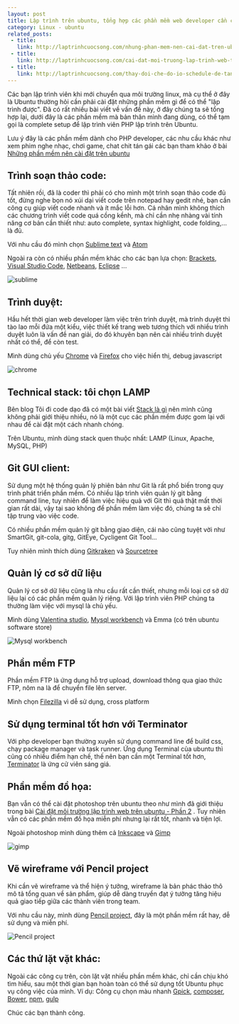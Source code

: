 ```yaml
---
layout: post
title: Lập trình trên ubuntu, tổng hợp các phần mềm web developer cần cài đặt
category: Linux - ubuntu
related_posts:
 - title: 
   link: http://laptrinhcuocsong.com/nhung-phan-mem-nen-cai-dat-tren-ubuntu.html
 - title: 
   link: http://laptrinhcuocsong.com/cai-dat-moi-truong-lap-trinh-web-tren-ubuntu-phan-1.html
 - title: 
   link: http://laptrinhcuocsong.com/thay-doi-che-do-io-schedule-de-tang-toc-ubuntu.html
---
```

Các bạn lập trình viên khi mới chuyển qua môi trường linux, mà cụ thể ở đây là Ubuntu thường hỏi cần phải cài đặt những phần mềm gì để có thể "lập trình được". Đã có rất nhiều bài viết về vấn đề này, ở đây chúng ta sẽ tổng hợp lại, dưới đây là các phần mềm mà bản thân mình đang dùng, có thể tạm gọi là complete setup để lập trình viên PHP lập trình trên Ubuntu.

Lưu ý đây là các phần mềm dành cho PHP developer, các nhu cầu khác như xem phim nghe nhạc, chơi game, chat chit tán gái các bạn tham khảo ở bài [Những phần mềm nên cài đặt trên ubuntu](http://laptrinhcuocsong.com/nhung-phan-mem-nen-cai-dat-tren-ubuntu.html)

## Trình soạn thảo code:

Tất nhiên rồi, đã là coder thì phải có cho mình một trình soạn thảo code đủ tốt, đừng nghe bọn nó xúi dại viết code trên notepad hay gedit nhé, bạn cần công cụ giúp viết code nhanh và ít mắc lỗi hơn. Cá nhân mình không thích các chương trình viết code quá cồng kềnh, mà chỉ cần nhẹ nhàng vài tính năng cơ bản cần thiết như: auto complete, syntax highlight, code folding,... là đủ.

Với nhu cầu đó mình chọn [Sublime text](http://www.sublimetext.com/) và [Atom](https://atom.io/)

Ngoài ra còn có nhiều phần mềm khác cho các bạn lựa chọn: [Brackets](http://brackets.io/), [Visual Studio Code](https://code.visualstudio.com/), [Netbeans](https://netbeans.org/), [Eclipse](https://www.eclipse.org/) ...

![sublime](http://laptrinhcuocsong.com/images/vn-ime.png)

## Trình duyệt:

Hầu hết thời gian web developer làm việc trên trình duyệt, mà trình duyệt thì tào lao mỗi đứa một kiểu, việc thiết kế trang web tương thích với nhiều trình duyệt luôn là vấn đề nan giải, do đó khuyên bạn nên cài nhiều trình duyệt nhất có thể, để còn test.

Mình dùng chủ yếu [Chrome](https://www.google.com/intl/vi_vn/chrome/browser/desktop/index.html) và [Firefox](https://www.mozilla.org/vi/firefox/new/) cho việc hiển thị, debug javascript

![chrome](http://laptrinhcuocsong.com/images/google-chrome-ubuntu.png)

## Technical stack: tôi chọn LAMP

Bên blog Tôi đi code dạo đã có một bài viết [Stack là gì](https://toidicodedao.com/2017/05/23/giai-thich-technical-stack-la-gi/) nên mình cũng không phải giới thiệu nhiều, nó là một cục các phần mềm được gom lại với nhau để cài đặt một cách nhanh chóng.

Trên Ubuntu, mình dùng stack quen thuộc nhất: LAMP (Linux, Apache, MySQL, PHP)

## Git GUI client:

Sử dụng một hệ thống quản lý phiên bản như Git là rất phổ biến trong quy trình phát triển phần mềm. Có nhiều lập trình viên quản lý git bằng command line, tuy nhiên để làm việc hiệu quả với Git thì quả thật mất thời gian rất dài, vậy tại sao không để phần mềm làm việc đó, chúng ta sẽ chỉ tập trung vào việc code.

Có nhiều phần mềm quản lý git bằng giao diện, cái nào cũng tuyệt vời như SmartGit, git-cola, gitg, GitEye, Cycligent Git Tool...

Tuy nhiên mình thích dùng [Gitkraken](https://www.gitkraken.com/) và [Sourcetree](https://www.sourcetreeapp.com/)

## Quản lý cơ sở dữ liệu

Quản lý cơ sở dữ liệu cũng là nhu cầu rất cần thiết, nhưng mỗi loại cơ sở dữ liệu lại có các phần mềm quản lý riêng. Với lập trình viên PHP chúng ta thường làm việc với mysql là chủ yếu.

Mình dùng [Valentina studio](https://www.valentina-db.com/en/get-free-valentina-studio), [Mysql workbench](https://www.mysql.com/products/workbench/) và Emma (có trên ubuntu software store)

![Mysql workbench](http://laptrinhcuocsong.com/images/mysql-workbench.png)

## Phần mềm FTP

Phần mềm FTP là ứng dụng hỗ trợ upload, download thông qua giao thức FTP, nôm na là để chuyển file lên server.

Mình chọn [Filezilla](https://filezilla-project.org/) vì dễ sử dụng, cross platform

## Sử dụng terminal tốt hơn với Terminator

Với php developer bạn thường xuyên sử dụng command line để build css, chạy package manager và task runner. Ứng dụng Terminal của ubuntu thì cũng có nhiều điểm hạn chế, thế nên bạn cần một Terminal tốt hơn, [Terminator](https://viblo.asia/p/terminal-bot-te-nhat-va-de-su-dung-voi-terminator-va-zsh-tren-ubuntu-pDOKjkrXzPr) là ứng cử viên sáng giá.

## Phần mềm đồ họa:

Bạn vẫn có thể cài đặt photoshop trên ubuntu theo như mình đã giới thiệu trong bài [Cài đặt môi trường lập trình web trên ubuntu - Phần 2](http://laptrinhcuocsong.com/cai-dat-moi-truong-lap-trinh-web-tren-ubuntu-phan-2.html) . Tuy nhiên vẫn có các phần mềm đồ họa miễn phí nhưng lại rất tốt, nhanh và tiện lợi.

Ngoài photoshop mình dùng thêm cả [Inkscape](https://inkscape.org/) và [Gimp](https://www.gimp.org/)

![gimp](http://laptrinhcuocsong.com/images/gimp.png)

## Vẽ wireframe với Pencil project

Khi cần vẽ wireframe và thể hiện ý tưởng, wireframe là bản phác thảo thô mô tả tổng quan về sản phẩm, giúp dễ dàng truyền đạt ý tưởng tăng hiệu quả giao tiếp giữa các thành viên trong team.

Với nhu cầu này, mình dùng [Pencil project](https://pencil.evolus.vn/), đây là một phần mềm rất hay, dễ sử dụng và miễn phí.

![Pencil project](http://laptrinhcuocsong.com/images/pencil-project-wireframe.png)

## Các thứ lặt vặt khác:
Ngoài các công cụ trên, còn lặt vặt nhiều phần mềm khác, chỉ cần chịu khó tìm hiểu, sau một thời gian bạn hoàn toàn có thể sử dụng tốt Ubuntu phục vụ công việc của mình.
Ví dụ: Công cụ chọn màu nhanh [Gpick](http://www.gpick.org/), [composer](https://getcomposer.org/), [Bower](https://bower.io/), [npm](https://www.npmjs.com/), [gulp](https://gulpjs.com/)

Chúc các bạn thành công.
